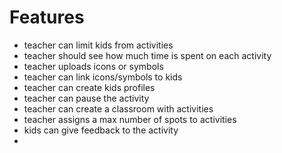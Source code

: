 # Features

- teacher can limit kids from activities
- teacher should see how much time is spent on each activity
- teacher uploads icons or symbols
- teacher can link icons/symbols to kids
- teacher can create kids profiles
- teacher can pause the activity
- teacher can create a classroom with activities
- teacher assigns a max number of spots to activities
- kids can give feedback to the activity
- 
